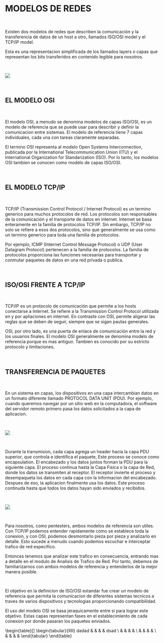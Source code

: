 # MODELOS DE REDES #

<br>

Existen dos modelos de redes que describen la comunicación y la transferencia de datos de un host a otro, llamados ISO/OSI model y el TCP/IP model.

Esta es una representacion simplificada de los llamados layers o capas que representan los bits transferidos en contenido legible para nosotros.

<br>

![](https://academy.hackthebox.com/storage/modules/34/redesigned/net_models4.png)

<br>

## EL MODELO OSI ##

<br>

El modelo OSI, a menudo se denomina modelos de capas ISO/OSI, es un modelo de referencia que se puede usar para describir y definir la comunicacion entre sistemas. El modelo de referencia tiene 7 capas individuales, cada una con tareas claramente separadas.

El termino OSI representa al modelo Open Systems Interconnection, publicada por la International Telecommunication Union (ITU) y el International Organization for Standarization (ISO). Por lo tanto, los modelos OSI tambien se conocen como modelo de capas ISO/OSI.

<br>

## EL MODELO TCP/IP ##

<br>

TCP/IP (Transmission Control Protocol / Internet Protocol) es un termino generico para muchos protocolos de red. Los protocolos son responsables de la comunicación y el transporte de datos en internet. Internet se basa enteramente en la familia de protocolos TCP/IP. Sin embargo, TCP/IP no solo se refiere a esos dos protocolos, sino que generalmente se usa como un termino generico para toda una familia de protocolos.

Por ejemplo, ICMP (Internet Control Message Protocol) o UDP (User Datagram Protocol) pertenecen a la familia de protocolos. La familia de protocolos proporciona las funciones necesarias para transportar y conmutar paquetes de datos en una red privada o publica.

<br>

## ISO/OSI FRENTE A TCP/IP ##

<br>

TCP/IP es un protocolo de comunicación que permite a los hosts conectarse a Internet. Se refiere a la Transmission Control Protocol utilizada en y por apliaciones en internet. En contraste con OSI, permite aligerar las reglas que se deben de seguir, siempre que se sigan pautas generales.

OSI, por otro lado, es una puerta de enlace de comunicación entre la red y los usuarios finales. El modelo OSI generalmente se denomina modelo de referencia porque es mas antiguo. Tambien es conocido por su estricto protocolo y limitaciones.

<br>

## TRANSFERENCIA DE PAQUETES ##

<br>

En un sistema en capas, los dispositivos en una capa intercambian datos en un formato diferente llamado PROTOCOL DATA UNIT (PDU). Por ejemplo, cuando queremos navegar por un sitio web en la computadora, el software del servidor remoto primero pasa los datos solicitados a la capa de aplicacion.

<br>

![](https://academy.hackthebox.com/storage/modules/34/redesigned/net_models_pdu2.png)

<br>

Durante la transmision, cada capa agrega un header hacia la capa PDU superior, que controla e identifica el paquete, Este proceso se conoce como encapsulation. El encabezado y los datos juntos forman la PDU para la siguiente capa. El proceso continua hasta la Capa Fisica o la capa de Red, donde los datos se transmiten al receptor. El receptor invierte el proceso y desempaqueta los datos en cada capa con la informacion del encabezado. Despues de eso, la aplicacion finalmente usa los datos. Este proceso continuda hasta que todos los datos hayan sido enviados y recibidos.

<br>

![](https://academy.hackthebox.com/storage/modules/34/packet_transfer.png)

<br>

Para nosotros, como pentesters, ambos modelos de referencia son utiles. Con TCP/IP podemos entender rapidamente como se establece toda la conexion, y con OSI, podemos desmontarlo pieza por pieza y analizarlo en detalle. Esto sucede a menudo cuando podemos escuchar e interceptar trafico de red especifico.

Entonces tenemos que analizar este trafico en consecuencia, entrando mas a detalle en el modulo de Analisis de Trafico de Red. Por tanto, debemos de familiarizarnos con ambos modelos de referencia y entenderlos de la mejor manera posible.

<br>

El objetivo en la definicion de ISO/OSI estandar fue crear un modelo de referencia que permita la comunicacion de diferentes sistemas tecnicos a traves de varios dispositivos y tecnologias proporcionando compatibilidad.

El uso del modelo OSI se basa jeraquicamente entre si para lograr este objetivo. Estas capas representan fases en el establecimiento de cada conexion por donde pasaran los paquetes enviados.

\begin{table}[]
\begin{tabular}{lllll}
dadad &  &  &  & dsad \\
      &  &  &  &      \\
      &  &  &  &      \\
      &  &  &  &
\end{tabular}
\end{table}